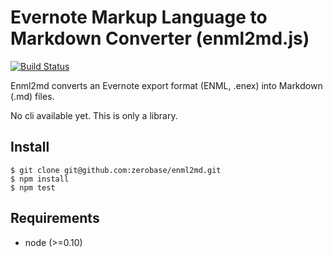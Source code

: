 Evernote Markup Language to Markdown Converter (enml2md.js)
===========================================================

[![Build Status](https://travis-ci.org/zerobase/enml2md.png?branch=master)](https://travis-ci.org/zerobase/enml2md)

Enml2md converts an Evernote export format (ENML, .enex) into Markdown (.md) files.

No cli available yet. This is only a library.

Install
-------

	$ git clone git@github.com:zerobase/enml2md.git
	$ npm install
	$ npm test

Requirements
------------

- node (>=0.10)
